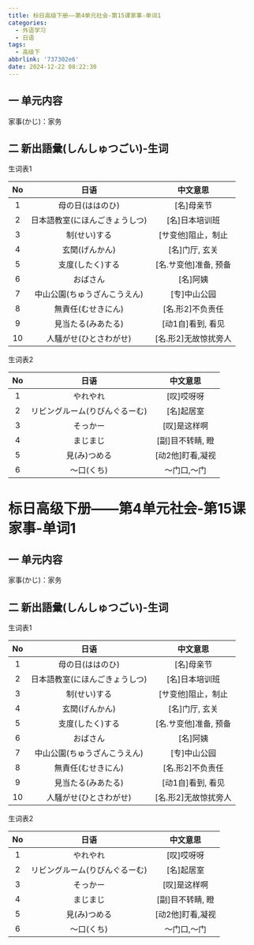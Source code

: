 ```yaml
---
title: 标日高级下册——第4单元社会-第15课家事-单词1
categories:
  - 外语学习
  - 日语
tags:
  - 高级下
abbrlink: '737302e6'
date: 2024-12-22 08:22:30
---
```

## 一 单元内容

家事(かじ)：家务

<!--more-->

## 二 新出語彙(しんしゅつごい)-生词

生词表1

|  No  |              日语              |       中文意思        |
| :--: | :----------------------------: | :-------------------: |
|  1   |        母の日(ははのひ)        |      [名]母亲节       |
|  2   | 日本語教室(にほんごきょうしつ) |    [名]日本培训班     |
|  3   |          制(せい)する          |  [サ变他]阻止，制止   |
|  4   |         玄関(げんかん)         |    [名]门厅, 玄关     |
|  5   |        支度(したく)する        | [名.サ变他]准备, 预备 |
|  6   |            おばさん            |       [名]阿姨        |
|  7   |  中山公園(ちゅうざんこうえん)  |     [专]中山公园      |
|  8   |       無責任(むせきにん)       |   [名.形2]不负责任    |
|  9   |       見当たる(みあたる)       |   [动1自]看到, 看见   |
|  10  |     人騒がせ(ひとさわがせ)     | [名.形2]无故惊扰旁人  |

生词表2

|  No  |              日语              |     中文意思     |
| :--: | :----------------------------: | :--------------: |
|  1   |            やれやれ            |    [叹]哎呀呀    |
|  2   | リビングルーム(りびんぐるーむ) |    [名]起居室    |
|  3   |            そっかー            |   [叹]是这样啊   |
|  4   |            まじまじ            | [副]目不转睛, 瞪 |
|  5   |          見(み)つめる          | [动2他]盯看,凝视 |
|  6   |           ～口(くち)           |   ～门口,～门    |

# 标日高级下册——第4单元社会-第15课家事-单词1

## 一 单元内容

家事(かじ)：家务

<!--more-->

## 二 新出語彙(しんしゅつごい)-生词

生词表1

|  No  |              日语              |       中文意思        |
| :--: | :----------------------------: | :-------------------: |
|  1   |        母の日(ははのひ)        |      [名]母亲节       |
|  2   | 日本語教室(にほんごきょうしつ) |    [名]日本培训班     |
|  3   |          制(せい)する          |  [サ变他]阻止，制止   |
|  4   |         玄関(げんかん)         |    [名]门厅, 玄关     |
|  5   |        支度(したく)する        | [名.サ变他]准备, 预备 |
|  6   |            おばさん            |       [名]阿姨        |
|  7   |  中山公園(ちゅうざんこうえん)  |     [专]中山公园      |
|  8   |       無責任(むせきにん)       |   [名.形2]不负责任    |
|  9   |       見当たる(みあたる)       |   [动1自]看到, 看见   |
|  10  |     人騒がせ(ひとさわがせ)     | [名.形2]无故惊扰旁人  |

生词表2

|  No  |              日语              |     中文意思     |
| :--: | :----------------------------: | :--------------: |
|  1   |            やれやれ            |    [叹]哎呀呀    |
|  2   | リビングルーム(りびんぐるーむ) |    [名]起居室    |
|  3   |            そっかー            |   [叹]是这样啊   |
|  4   |            まじまじ            | [副]目不转睛, 瞪 |
|  5   |          見(み)つめる          | [动2他]盯看,凝视 |
|  6   |           ～口(くち)           |   ～门口,～门    |

